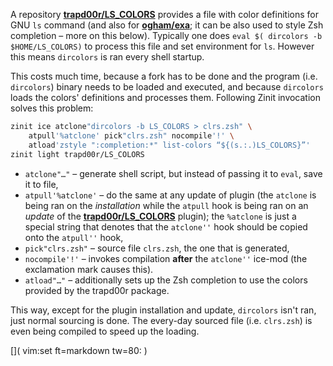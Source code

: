 A repository [**trapd00r/LS_COLORS**](https://github.com/trapd00r/LS_COLORS)
provides a file with color definitions for GNU `ls` command (and also for
[**ogham/exa**](https://github.com/ogham/exa); it can be also used to style Zsh
completion – more on this below). Typically one does `eval $( dircolors -b $HOME/LS_COLORS)` to process this file and set environment for `ls`. However
this means `dircolors` is ran every shell startup.

This costs much time, because a fork has to be done and the program (i.e.
`dircolors`) binary needs to be loaded and executed, and because `dircolors`
loads the colors' definitions and processes them. Following Zinit invocation
solves this problem:

```zsh
zinit ice atclone"dircolors -b LS_COLORS > clrs.zsh" \
    atpull'%atclone' pick"clrs.zsh" nocompile'!' \
    atload'zstyle ":completion:*" list-colors “${(s.:.)LS_COLORS}”'
zinit light trapd00r/LS_COLORS
```

- `atclone"…"` – generate shell script, but instead of passing it to `eval`,
  save it to file,
- `atpull'%atclone'` – do the same at any update of plugin (the `atclone` is
  being ran on the _installation_ while the `atpull` hook is being ran on an
  _update_ of the
  [**trapd00r/LS_COLORS**](https://github.com/trapd00r/LS_COLORS) plugin); the
  `%atclone` is just a special string that denotes that the `atclone''` hook
  should be copied onto the `atpull''` hook,
- `pick"clrs.zsh"` – source file `clrs.zsh`, the one that is generated,
- `nocompile'!'` – invokes compilation **after** the `atclone''` ice-mod (the
  exclamation mark causes this).
- `atload"…"` – additionally sets up the Zsh completion to use the colors
  provided by the trapd00r package.

This way, except for the plugin installation and update, `dircolors` isn't ran,
just normal sourcing is done. The every-day sourced file (i.e. `clrs.zsh`) is even
being compiled to speed up the loading.

[]( vim:set ft=markdown tw=80: )
